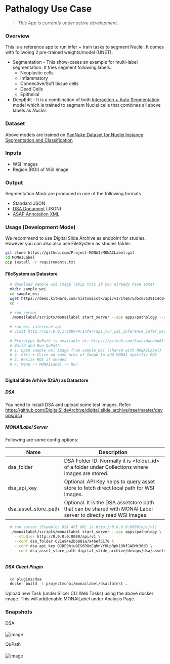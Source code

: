 # Pathalogy Use Case
> _This App is currently under active development._

### Overview
This is a reference app to run infer + train tasks to segment Nuclei. It comes with follwoing 2 pre-trained weights/model (UNET). 
 - Segmentation - This show-cases an example for multi-label segmentation.  It tries segment following labels.
   - Neoplastic cells
   - Inflammatory 
   - Connective/Soft tissue cells
   - Dead Cells
   - Epithelial
 - DeepEdit - It is a combination of both [Interaction + Auto Segmentation](https://github.com/Project-MONAI/MONAILabel/wiki/DeepEdit) model which is trained to segment Nuclei cells that combines all above labels as *Nuclei*.

### Dataset
Above models are trained on [PanNuke Dataset for Nuclei Instance Segmentation and Classification](https://warwick.ac.uk/fac/cross_fac/tia/data/pannuke)

### Inputs
- WSI Images
- Region (ROI) of WSI Image

### Output
Segmentation Mask are produced in one of the following formats
 - Standard JSON
 - [DSA Document](https://digitalslidearchive.github.io/HistomicsTK/examples/segmentation_masks_to_annotations) (JSON)
 - [ASAP Annotation XML](https://computationalpathologygroup.github.io/ASAP/)
 
### Usage (Development Mode)
We recommend to use Digital Slide Archive as endpoint for studies.  However you can also also use FileSystem as studies folder.

```bash
git clone https://github.com/Project-MONAI/MONAILabel.git
cd MONAILabel
pip install -r requirements.txt
```

#### FileSystem as Datastore

```bash
  # download sample wsi image (skip this if you already have some)
  mkdir sample_wsi
  cd sample_wsi
  wget https://demo.kitware.com/histomicstk/api/v1/item/5d5c07539114c049342b66fb/download
  cd -
  
  # run server
  ./monailabel/scripts/monailabel start_server --app apps/pathology --studies datasets/wsi
  
  # run wsi inference api
  # visit http://127.0.0.1:8000/#/Infer/api_run_wsi_inference_infer_wsi__model__post
  
  # Prototype QuPath is available at: https://github.com/SachidanandAlle/qupath
  # Build and Run QuPath
  # 1. Open sample wsi image from sample_wsi (shared with MONAILabel)
  # 2. Ctrl + CLick on some area of Image to add MONAI specific ROI
  # 3. Resize ROI if needed
  # 4. Menu -> MONAILabel -> Run
  
```
 
#### Digital Slide Arhive (DSA) as Datastore
##### DSA
  You need to install DSA and upload some test images.  Refer: https://github.com/DigitalSlideArchive/digital_slide_archive/tree/master/devops/dsa

##### MONAILabel Server
Following are some config options:

| Name                 | Description                                                                                                      |
|----------------------|------------------------------------------------------------------------------------------------------------------|
| dsa_folder           | DSA Folder ID. Normally it is <folder_id> of a folder under Collections where Images are stored.                 |
| dsa_api_key          | Optional. API Key helps to query asset store to fetch direct local path for WSI Images.                          |
| dsa_asset_store_path | Optional.  It is the DSA assetstore path that can be shared with MONAI Label server to directly read WSI Images. |

```bash  
  # run server (Example: DSA API URL is http://0.0.0.0:8080/api/v1)
  ./monailabel/scripts/monailabel start_server --app apps/pathology \
    --studies http://0.0.0.0:8080/api/v1 \
    --conf dsa_folder 621e94e2b6881a7a4bef5170 \
    --conf dsa_api_key OJDE9hjuOIS6R8oEqhnVYHUpRpk18NfJABMt36dJ \
    --conf dsa_asset_store_path digital_slide_archive/devops/dsa/assetstore
  
```

##### DSA Client Plugin
```bash
  cd plugins/dsa
  docker build -t projectmonai/monailabel/dsa:latest .
```

Upload new Task (under Slicer CLI Web Tasks) using the above docker image.  This will add/enable MONAILabel under Analysis Page.


### Snapshots
DSA
####
![image](https://user-images.githubusercontent.com/7339051/157100606-a281e038-5923-43a8-bb82-8fccae51fcff.png)

QuPath
####
![image](https://user-images.githubusercontent.com/7339051/157098904-7212bddd-2e30-4d2e-8f29-e84b0387775c.png)

